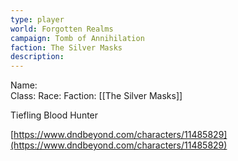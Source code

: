 ```yaml
---
type: player
world: Forgotten Realms
campaign: Tomb of Annihilation
faction: The Silver Masks 
description: 
---
```


Name:  
Class: 
Race: 
Faction: [[The Silver Masks]]



Tiefling Blood Hunter

[https://www.dndbeyond.com/characters/11485829](https://www.dndbeyond.com/characters/11485829)
